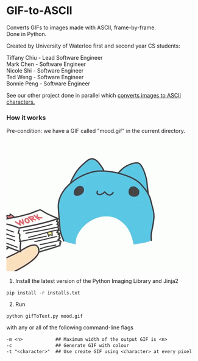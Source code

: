 # GIF-to-ASCII
Converts GIFs to images made with ASCII, frame-by-frame.  
Done in Python.  

Created by University of Waterloo first and second year CS students:

Tiffany Chiu - Lead Software Engineer  
Mark Chen - Software Engineer  
Nicole Shi - Software Engineer  
Ted Weng - Software Engineer  
Bonnie Peng - Software Engineer

See our other project done in parallel which [converts images to ASCII characters.](https://github.com/marko-polo-cheno/Abstract-ASCII-Adapter/)  

### How it works
Pre-condition: we have a GIF called "mood.gif" in the current directory.
![](mood.gif)
1. Install the latest version of the Python Imaging Library and Jinja2  
```
pip install -r installs.txt
```
2. Run  
```
python gifToText.py mood.gif
```
  with any or all of the following command-line flags  
```
-m <n>            ## Maximum width of the output GIF is <n>
-c                ## Generate GIF with colour
-t "<character>"  ## Use create GIF using <character> at every pixel
```

